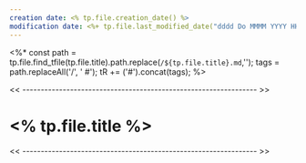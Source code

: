 ```yaml
---
creation date: <% tp.file.creation_date() %>
modification date: <%+ tp.file.last_modified_date("dddd Do MMMM YYYY HH:mm:ss") %>
---
```

<%* 
	const path = tp.file.find_tfile(tp.file.title).path.replace(`/${tp.file.title}.md`,'');
	tags = path.replaceAll('/', ' #');
	tR += ('#').concat(tags);
%>

<< ---------------------------------------------------------------- >>

# <% tp.file.title %>

<< ---------------------------------------------------------------- >>

